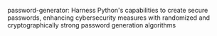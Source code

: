 password-generator: Harness Python's capabilities to create secure passwords, enhancing cybersecurity measures with randomized and cryptographically strong password generation algorithms
